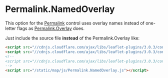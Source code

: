# Permalink.NamedOverlay

This option for the [Permalink](https://github.com/shramov/leaflet-plugins) control
uses overlay names instead of one-letter flags as [Permalink.Overlay](https://github.com/shramov/leaflet-plugins) does.

Just include the source file **instead** of the Permalink.Overlay like:
```html
<script src="//cdnjs.cloudflare.com/ajax/libs/leaflet-plugins/3.0.3/control/Permalink.min.js"></script>
<script src="//cdnjs.cloudflare.com/ajax/libs/leaflet-plugins/3.0.3/control/Permalink.Layer.min.js"></script>
<!--
<script src="//cdnjs.cloudflare.com/ajax/libs/leaflet-plugins/3.0.3/control/Permalink.Overlay.js"></script>
-->
<script src="/static/map/js/Permalink.NamedOverlay.js"></script>
```
